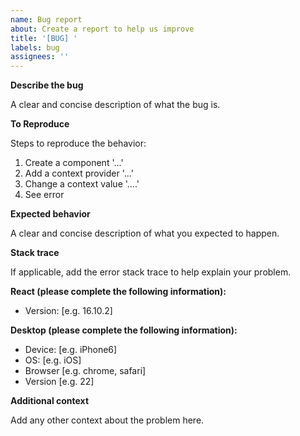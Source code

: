 ```yaml
---
name: Bug report
about: Create a report to help us improve
title: '[BUG] '
labels: bug
assignees: ''
---
```


**Describe the bug**

A clear and concise description of what the bug is.

**To Reproduce**

Steps to reproduce the behavior:

1. Create a component '...'
2. Add a context provider '...'
3. Change a context value '....'
4. See error

**Expected behavior**

A clear and concise description of what you expected to happen.

**Stack trace**

If applicable, add the error stack trace to help explain your problem.

**React (please complete the following information):**

- Version: [e.g. 16.10.2]

**Desktop (please complete the following information):**

- Device: [e.g. iPhone6]
- OS: [e.g. iOS]
- Browser [e.g. chrome, safari]
- Version [e.g. 22]

**Additional context**

Add any other context about the problem here.
